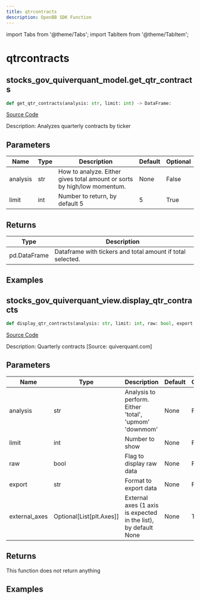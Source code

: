 ```yaml
---
title: qtrcontracts
description: OpenBB SDK Function
---
```


import Tabs from '@theme/Tabs';
import TabItem from '@theme/TabItem';

# qtrcontracts

<Tabs>
<TabItem value="model" label="Model" default>

## stocks_gov_quiverquant_model.get_qtr_contracts

```python title='openbb_terminal/stocks/government/quiverquant_model.py'
def get_qtr_contracts(analysis: str, limit: int) -> DataFrame:
```
[Source Code](https://github.com/OpenBB-finance/OpenBBTerminal/tree/main/openbb_terminal/stocks/government/quiverquant_model.py#L482)

Description: Analyzes quarterly contracts by ticker

## Parameters

| Name | Type | Description | Default | Optional |
| ---- | ---- | ----------- | ------- | -------- |
| analysis | str | How to analyze.  Either gives total amount or sorts by high/low momentum. | None | False |
| limit | int | Number to return, by default 5 | 5 | True |

## Returns

| Type | Description |
| ---- | ----------- |
| pd.DataFrame | Dataframe with tickers and total amount if total selected. |

## Examples



</TabItem>
<TabItem value="view" label="View">

## stocks_gov_quiverquant_view.display_qtr_contracts

```python title='openbb_terminal/stocks/government/quiverquant_view.py'
def display_qtr_contracts(analysis: str, limit: int, raw: bool, export: str, external_axes: Optional[List[matplotlib.axes._axes.Axes]]) -> None:
```
[Source Code](https://github.com/OpenBB-finance/OpenBBTerminal/tree/main/openbb_terminal/stocks/government/quiverquant_view.py#L446)

Description: Quarterly contracts [Source: quiverquant.com]

## Parameters

| Name | Type | Description | Default | Optional |
| ---- | ---- | ----------- | ------- | -------- |
| analysis | str | Analysis to perform.  Either 'total', 'upmom' 'downmom' | None | False |
| limit | int | Number to show | None | False |
| raw | bool | Flag to display raw data | None | False |
| export | str | Format to export data | None | False |
| external_axes | Optional[List[plt.Axes]] | External axes (1 axis is expected in the list), by default None | None | True |

## Returns

This function does not return anything

## Examples



</TabItem>
</Tabs>